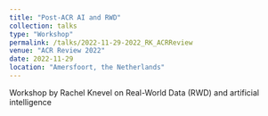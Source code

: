 ```yaml
---
title: "Post-ACR AI and RWD"
collection: talks
type: "Workshop"
permalink: /talks/2022-11-29-2022_RK_ACRReview
venue: "ACR Review 2022"
date: 2022-11-29
location: "Amersfoort, the Netherlands"
---
```


Workshop by Rachel Knevel on Real-World Data (RWD) and artificial intelligence
